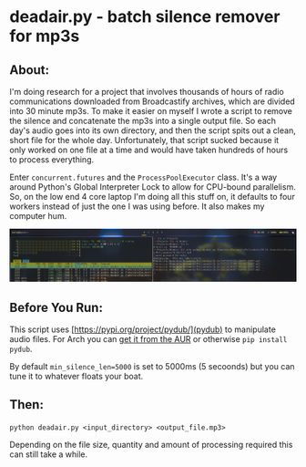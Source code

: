# deadair.py - batch silence remover for mp3s
## About:
I'm doing research for a project that involves thousands of hours of radio communications downloaded from Broadcastify archives, which are divided into 30 minute mp3s. To make it easier on myself I wrote a script to remove the silence and concatenate the mp3s into a single output file. So each day's audio goes into its own directory, and then the script spits out a clean, short file for the whole day. Unfortunately, that script sucked because it only worked on one file at a time and would have taken hundreds of hours to process everything.

Enter `concurrent.futures` and the `ProcessPoolExecutor` class. It's a way around Python's Global Interpreter Lock to allow for CPU-bound parallelism. So, on the low end 4 core laptop I'm doing all this stuff on, it defaults to four workers instead of just the one I was using before. It also makes my computer hum.

![Screenshot htop](screenshot.png)

## Before You Run:
This script uses [https://pypi.org/project/pydub/](pydub) to manipulate audio files.
For Arch you can [get it from the AUR](https://aur.archlinux.org/packages/python-pydub) or otherwise `pip install pydub`.

By default `min_silence_len=5000` is set to 5000ms (5 secoonds) but you can tune it to whatever floats your boat.

## Then:
`python deadair.py <input_directory> <output_file.mp3>`

Depending on the file size, quantity and amount of processing required this can still take a while.
